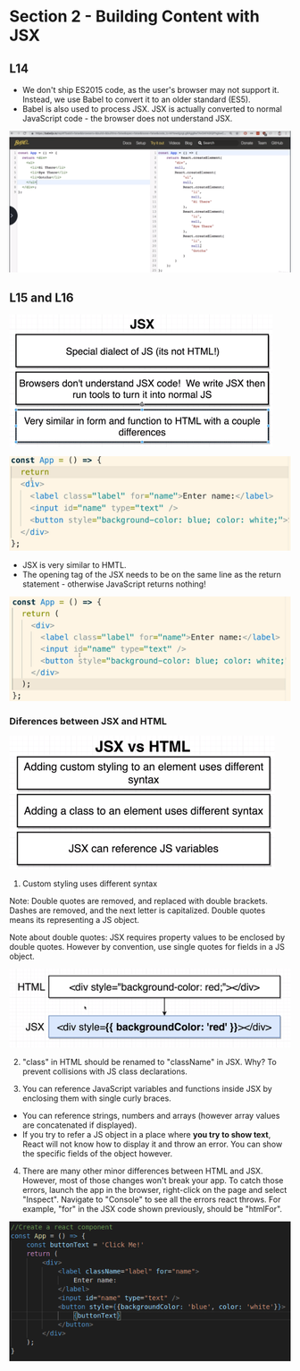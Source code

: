 # Section 2 - Building Content with JSX

## L14

- We don't ship ES2015 code, as the user's browser may not support it. Instead, we use Babel to convert it to an older standard (ES5).
- Babel is also used to process JSX. JSX is actually converted to normal JavaScript code - the browser does not understand JSX.

![JSX to JS](./jsx-to-js.PNG)

## L15 and L16

![JSX Summary](./jsx-summary.PNG)

![Incorrect JSX Format (and wrong code!)](./incorrect-jsx-format.PNG)

- JSX is very similar to HMTL.
- The opening tag of the JSX needs to be on the same line as the return statement - otherwise JavaScript returns nothing!

![Correct JSX Format (but wrong code!)](./correct-jsx-format.PNG)

### Diferences between JSX and HTML

![JSX vs HTML](./jsx-vs-html.PNG)

1. Custom styling uses different syntax

Note:  Double quotes are removed, and replaced with double brackets. Dashes are removed, and the next letter is capitalized.
Double quotes means its representing a JS object.

Note about double quotes: JSX requires property values to be enclosed by double quotes. However by convention, use single 
quotes for fields in a JS object.

![HTML Custom Style to JSX](./html-custom-style-to-jsx.PNG)

2. "class" in HTML should be renamed to "className" in JSX. Why? To prevent collisions with JS class declarations.

3. You can reference JavaScript variables and functions inside JSX by enclosing them with single curly braces.

- You can reference strings, numbers and arrays (however array values are concatenated if displayed).
- If you try to refer a JS object in a place where **you try to show text**, React will not know how to display it and throw an error. You can show the specific fields of the object however.

4. There are many other minor differences between HTML and JSX. However, most of those changes won't break your app. To catch those errors, launch the app in the browser, right-click on the page and select "Inspect". Navigate to "Console" to see all the errors react throws. For example, "for" in the JSX code shown previously, should be "htmlFor".

![Referencing JS variables in JSX](./reference-js-var-within-jsx.PNG)

